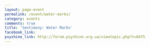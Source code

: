 ```yaml
---
layout: page-event
permalink: /event/water-marks/
category: events
comments: true
title: 'Sentimony: Water Marks'
facebook_link: 
psyshine_link: http://forum.psyshine.org.ua/viewtopic.php?t=8475
---
```


